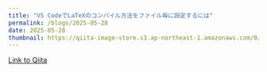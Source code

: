 ```yaml
---
title: "VS CodeでLaTeXのコンパイル方法をファイル毎に設定するには"
permalink: /blogs/2025-05-28
date: 2025-05-28
thumbnail: https://qiita-image-store.s3.ap-northeast-1.amazonaws.com/0/905155/c5a319fd-9c04-430f-9a2c-9493aaa4c896.png
---
```


[Link to Qiita](https://qiita.com/hari64/items/a6422a296834222e60dd)
